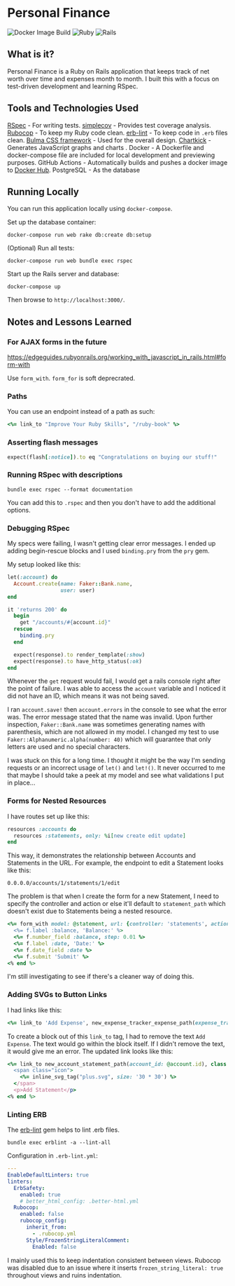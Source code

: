 # Personal Finance

![Docker Image Build](https://github.com/nelsonfigueroa/personal_finance/workflows/Docker%20Image%20Build/badge.svg?branch=master)  ![Ruby](https://img.shields.io/badge/Ruby-2.7.1-RED?logo=ruby) ![Rails](https://img.shields.io/badge/Rails-6.0.2-RED?logo=rails)

## What is it?

Personal Finance is a Ruby on Rails application that keeps track of net worth over time and expenses month to month. I built this with a focus on test-driven development and learning RSpec.

## Tools and Technologies Used

[RSpec](https://github.com/rspec/rspec-rails) - For writing tests.
[simplecov](https://github.com/colszowka/simplecov) - Provides test coverage analysis.
[Rubocop](https://github.com/rubocop-hq/rubocop-rails) - To keep my Ruby code clean. 
[erb-lint](https://github.com/Shopify/erb-lint) - To keep code in `.erb` files clean.
[Bulma CSS framework](https://bulma.io/) - Used for the overall design.
[Chartkick](https://chartkick.com/) - Generates JavaScript graphs and charts .
Docker - A Dockerfile and docker-compose file are included for local development and previewing purposes. 
GitHub Actions - Automatically builds and pushes a docker image to [Docker Hub](https://hub.docker.com/r/nfigueroa/personal-finance).
PostgreSQL - As the database

## Running Locally

You can run this application locally using `docker-compose`.

Set up the database container:

```
docker-compose run web rake db:create db:setup
```

(Optional) Run all tests:

```
docker-compose run web bundle exec rspec
```

Start up the Rails server and database:

```
docker-compose up
```

Then browse to `http://localhost:3000/`.

## Notes and Lessons Learned

### For AJAX forms in the future

https://edgeguides.rubyonrails.org/working_with_javascript_in_rails.html#form-with

Use `form_with`. `form_for` is soft deprecrated.

### Paths
You can use an endpoint instead of a path as such:

```rb
<%= link_to "Improve Your Ruby Skills", "/ruby-book" %>
```

### Asserting flash messages

```rb
expect(flash[:notice]).to eq "Congratulations on buying our stuff!"
```

### Running RSpec with descriptions

```shell
bundle exec rspec --format documentation
```

You can add this to `.rspec` and then you don't have to add the additional options.

### Debugging RSpec

My specs were failing, I wasn't getting clear error messages.
I ended up adding begin-rescue blocks and I used `binding.pry` from the `pry` gem.

My setup looked like this:

```rb
let(:account) do
  Account.create(name: Faker::Bank.name,
                 user: user)
end

it 'returns 200' do
  begin
    get "/accounts/#{account.id}"
  rescue
    binding.pry
  end

  expect(response).to render_template(:show)
  expect(response).to have_http_status(:ok)
end
```

Whenever the `get` request would fail, I would get a rails console right after the point of failure. I was able to access the `account` variable and I noticed it did not have an ID, which means it was not being saved.

I ran `account.save!` then `account.errors` in the console to see what the error was. The error message stated that the name was invalid. Upon further inspection, `Faker::Bank.name` was sometimes generating names with parenthesis, which are not allowed in my model. I changed my test to use `Faker::Alphanumeric.alpha(number: 40)` which will guarantee that only letters are used and no special characters.

I was stuck on this for a long time. I thought it might be the way I'm sending requests or an incorrect usage of `let()` and `let!()`. It never occurred to me that maybe I should take a peek at my model and see what validations I put in place...

### Forms for Nested Resources

I have routes set up like this:

```rb
resources :accounts do
  resources :statements, only: %i[new create edit update]
end
```


This way, it demonstrates the relationship between Accounts and Statements in the URL. For example, the endpoint to edit a Statement looks like this:

```
0.0.0.0/accounts/1/statements/1/edit
```

The problem is that when I create the form for a new Statement, I need to specify the controller and action or else it'll default to `statement_path` which doesn't exist due to Statements being a nested resource.
```rb
<%= form_with model: @statement, url: {controller: 'statements', action: 'create'} do |f| %>
  <%= f.label :balance, 'Balance:' %>
  <%= f.number_field :balance, step: 0.01 %>
  <%= f.label :date, 'Date:' %>
  <%= f.date_field :date %>
  <%= f.submit 'Submit' %>
<% end %>
```

I'm still investigating to see if there's a cleaner way of doing this.

### Adding SVGs to Button Links

I had links like this:

```rb
<%= link_to 'Add Expense', new_expense_tracker_expense_path(expense_tracker_id: @expense_tracker.id), class: 'button is-link' %>
```

To create a block out of this `link_to` tag, I had to remove the text `Add Expense`. The text would go within the block itself. If I didn't remove the text, it would give me an error. The updated link looks like this:

```rb
<%= link_to new_account_statement_path(account_id: @account.id), class: 'button is-link' do %>
  <span class="icon">
    <%= inline_svg_tag("plus.svg", size: '30 * 30') %>
  </span>
  <p>Add Statement</p>
<% end %>
```

### Linting ERB

The [erb-lint](https://github.com/Shopify/erb-lint) gem helps to lint .erb files. 

```
bundle exec erblint -a --lint-all
```

Configuration in `.erb-lint.yml`:

```yaml
---
EnableDefaultLinters: true
linters:
  ErbSafety:
    enabled: true
    # better_html_config: .better-html.yml
  Rubocop:
    enabled: false
    rubocop_config:
      inherit_from:
        - .rubocop.yml
      Style/FrozenStringLiteralComment:
        Enabled: false
```

I mainly used this to keep indentation consistent between views. Rubocop was disabled due to an issue where it inserts `frozen_string_literal: true` throughout views and ruins indentation.